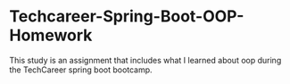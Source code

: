 # Techcareer-Spring-Boot-OOP-Homework
This study is an assignment that includes what I learned about oop during the TechCareer spring boot bootcamp.
